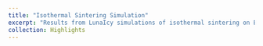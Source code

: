 ```yaml
---
title: "Isothermal Sintering Simulation"
excerpt: "Results from LunaIcy simulations of isothermal sintering on Europ.<br/><img src='/images/bond_europa'>"
collection: Highlights
---
```


<div id="plotly-chart" style="width:600px;height:400px;"></div>
<script src="https://cdn.plot.ly/plotly-latest.min.js"></script>
<script>
  const xVals = Array.from({length: 100}, (_, i) => i/10);
  const yVals = xVals.map(x => Math.sin(x)); // Example function
  const trace = {
    x: xVals,
    y: yVals,
    mode: 'lines',
    type: 'scatter'
  };
  Plotly.newPlot('plotly-chart', [trace], {
    title: 'y = sin(x)',
    xaxis: {title: 'x'},
    yaxis: {title: 'y'}
  });
</script>

